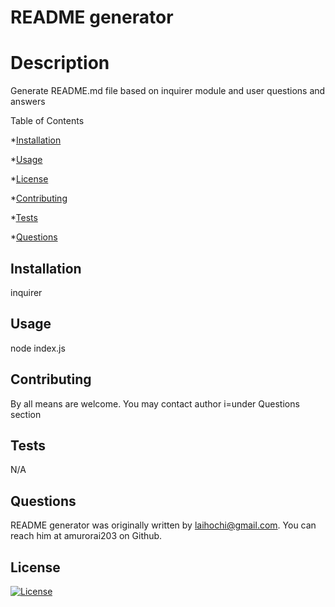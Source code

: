 # README generator

# Description

Generate README.md file based on inquirer module and user questions and answers

Table of Contents

*[Installation](#installation)

*[Usage](#usage)

*[License](#license)

*[Contributing](#contributing)

*[Tests](#tests)

*[Questions](#questions)



<a name= "installation"></a>
## Installation

inquirer



<a name= "usage"></a>
## Usage

node index.js



<a name= "contributing"></a>
## Contributing

By all means are welcome. You may contact author i=under Questions section



<a name= "tests"></a>
## Tests

N/A



<a name= "questions"></a>
## Questions

README generator was originally written by laihochi@gmail.com. You can reach him at amurorai203 on Github.


<a name= "license"></a>
## License

[![License](https://img.shields.io/badge/License-Apache_2.0-blue.svg)](https://opensource.org/licenses/Apache-2.0)


